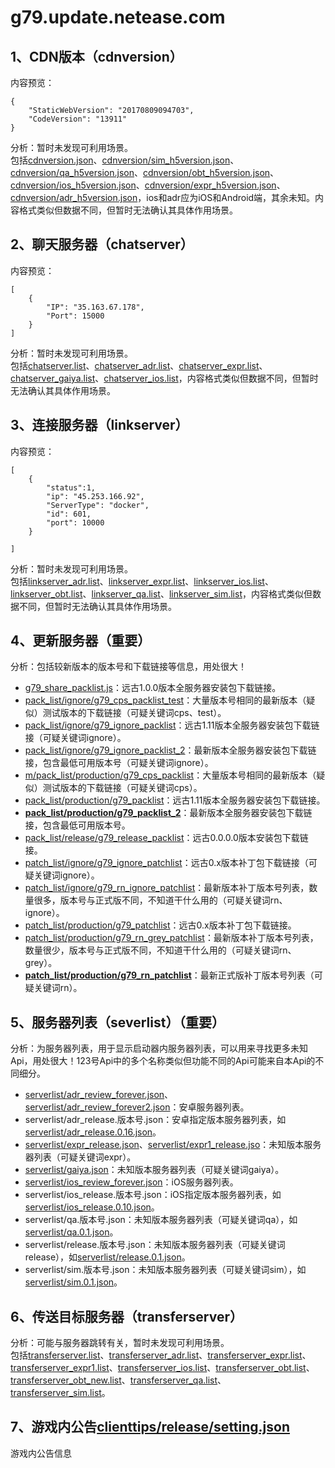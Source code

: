 # g79.update.netease.com
## 1、CDN版本（cdnversion）
内容预览：
```
{
    "StaticWebVersion": "20170809094703",
    "CodeVersion": "13911"
}
```
分析：暂时未发现可利用场景。  
包括[cdnversion.json](https://g79.update.netease.com/cdnversion.json)、[cdnversion/sim_h5version.json](https://g79.update.netease.com/cdnversion/sim_h5version.json)、[cdnversion/qa_h5version.json](https://g79.update.netease.com/cdnversion/qa_h5version.json)、[cdnversion/obt_h5version.json](https://g79.update.netease.com/cdnversion/obt_h5version.json)、[cdnversion/ios_h5version.json](https://g79.update.netease.com/cdnversion/ios_h5version.json)、[cdnversion/expr_h5version.json](https://g79.update.netease.com/cdnversion/expr_h5version.json)、[cdnversion/adr_h5version.json](https://g79.update.netease.com/cdnversion/adr_h5version.json)，ios和adr应为iOS和Android端，其余未知。内容格式类似但数据不同，但暂时无法确认其具体作用场景。
## 2、聊天服务器（chatserver）
内容预览：
```
[
    {
        "IP": "35.163.67.178",
        "Port": 15000
    }
]
```
分析：暂时未发现可利用场景。  
包括[chatserver.list](https://g79.update.netease.com/chatserver.list)、[chatserver_adr.list](https://g79.update.netease.com/chatserver_adr.list)、[chatserver_expr.list](https://g79.update.netease.com/chatserver_expr.list)、[chatserver_gaiya.list](https://g79.update.netease.com/chatserver_gaiya.list)、[chatserver_ios.list](https://g79.update.netease.com/chatserver_ios.list)，内容格式类似但数据不同，但暂时无法确认其具体作用场景。
## 3、连接服务器（linkserver）
内容预览：
```
[
    {
    	"status":1,
        "ip": "45.253.166.92",
        "ServerType": "docker",
        "id": 601,
        "port": 10000
    }

]
```
分析：暂时未发现可利用场景。  
包括[linkserver_adr.list](https://g79.update.netease.com/linkserver_adr.list)、[linkserver_expr.list](https://g79.update.netease.com/linkserver_expr.list)、[linkserver_ios.list](https://g79.update.netease.com/linkserver_ios.list)、[linkserver_obt.list](https://g79.update.netease.com/linkserver_obt.list)、[linkserver_qa.list](https://g79.update.netease.com/linkserver_qa.list)、[linkserver_sim.list](https://g79.update.netease.com/linkserver_sim.list)，内容格式类似但数据不同，但暂时无法确认其具体作用场景。
## 4、更新服务器（重要）
分析：包括较新版本的版本号和下载链接等信息，用处很大！
* [g79_share_packlist.js](https://g79.update.netease.com/g79_share_packlist.js)：远古1.0.0版本全服务器安装包下载链接。
* [pack_list/ignore/g79_cps_packlist_test](https://g79.update.netease.com/pack_list/ignore/g79_cps_packlist_test)：大量版本号相同的最新版本（疑似）测试版本的下载链接（可疑关键词cps、test）。
* [pack_list/ignore/g79_ignore_packlist](https://g79.update.netease.com/pack_list/ignore/g79_ignore_packlist)：远古1.11版本全服务器安装包下载链接（可疑关键词ignore）。
* [pack_list/ignore/g79_ignore_packlist_2](https://g79.update.netease.com/pack_list/ignore/g79_ignore_packlist_2)：最新版本全服务器安装包下载链接，包含最低可用版本号（可疑关键词ignore）。
* [m/pack_list/production/g79_cps_packlist](https://g79.update.netease.com/pack_list/production/g79_cps_packlist)：大量版本号相同的最新版本（疑似）测试版本的下载链接（可疑关键词cps）。
* [pack_list/production/g79_packlist](https://g79.update.netease.com/pack_list/production/g79_packlist)：远古1.11版本全服务器安装包下载链接。
* **[pack_list/production/g79_packlist_2](https://g79.update.netease.com/pack_list/production/g79_packlist_2)**：最新版本全服务器安装包下载链接，包含最低可用版本号。
* [pack_list/release/g79_release_packlist](https://g79.update.netease.com/pack_list/release/g79_release_packlist)：远古0.0.0.0版本安装包下载链接。
* [patch_list/ignore/g79_ignore_patchlist](https://g79.update.netease.com/patch_list/ignore/g79_ignore_patchlist)：远古0.x版本补丁包下载链接（可疑关键词ignore）。
* [patch_list/ignore/g79_rn_ignore_patchlist](https://g79.update.netease.com/patch_list/ignore/g79_rn_ignore_patchlist)：最新版本补丁版本号列表，数量很多，版本号与正式版不同，不知道干什么用的（可疑关键词rn、ignore）。
* [patch_list/production/g79_patchlist](https://g79.update.netease.com/patch_list/production/g79_patchlist)：远古0.x版本补丁包下载链接。
* [patch_list/production/g79_rn_grey_patchlist](https://g79.update.netease.com/patch_list/production/g79_rn_grey_patchlist)：最新版本补丁版本号列表，数量很少，版本号与正式版不同，不知道干什么用的（可疑关键词rn、grey）。
* **[patch_list/production/g79_rn_patchlist](https://g79.update.netease.com/patch_list/production/g79_rn_patchlist)**：最新正式版补丁版本号列表（可疑关键词rn）。
## 5、服务器列表（severlist）（重要）
分析：为服务器列表，用于显示启动器内服务器列表，可以用来寻找更多未知Api，用处很大！123号Api中的多个名称类似但功能不同的Api可能来自本Api的不同细分。
* [serverlist/adr_review_forever.json](https://g79.update.netease.com/serverlist/adr_review_forever.json)、[serverlist/adr_review_forever2.json](https://g79.update.netease.com/serverlist/adr_review_forever2.json)：安卓服务器列表。
* serverlist/adr_release.版本号.json：安卓指定版本服务器列表，如[serverlist/adr_release.0.16.json](https://g79.update.netease.com/serverlist/adr_release.0.16.json)。
* [serverlist/expr_release.json](https://g79.update.netease.com/serverlist/expr_release.json)、[serverlist/expr1_release.jso](https://g79.update.netease.com/serverlist/expr1_release.json)：未知版本服务器列表（可疑关键词expr）。
* [serverlist/gaiya.json](https://g79.update.netease.com/serverlist/gaiya.json)：未知版本服务器列表（可疑关键词gaiya）。
* [serverlist/ios_review_forever.json](https://g79.update.netease.com/serverlist/ios_review_forever.json)：iOS服务器列表。
* serverlist/ios_release.版本号.json：iOS指定版本服务器列表，如[serverlist/ios_release.0.10.json](https://g79.update.netease.com/serverlist/ios_release.0.10.json)。
* serverlist/qa.版本号.json：未知版本服务器列表（可疑关键词qa），如[serverlist/qa.0.1.json](https://g79.update.netease.com/serverlist/qa.0.1.json)。
* serverlist/release.版本号.json：未知版本服务器列表（可疑关键词release），如[serverlist/release.0.1.json](https://g79.update.netease.com/serverlist/release.0.1.json)。
* serverlist/sim.版本号.json：未知版本服务器列表（可疑关键词sim），如[serverlist/sim.0.1.json](https://g79.update.netease.com/serverlist/sim.0.1.json)。
## 6、传送目标服务器（transferserver）
分析：可能与服务器跳转有关，暂时未发现可利用场景。  
包括[transferserver.list](https://g79.update.netease.com/transferserver.list)、[transferserver_adr.list](https://g79.update.netease.com/transferserver_adr.list)、[transferserver_expr.list](https://g79.update.netease.com/transferserver_expr.list)、[transferserver_expr1.list](https://g79.update.netease.com/transferserver_expr1.list)、[transferserver_ios.list](https://g79.update.netease.com/transferserver_ios.list)、[transferserver_obt.list](https://g79.update.netease.com/transferserver_obt.list)、[transferserver_obt_new.list](https://g79.update.netease.com/transferserver_obt_new.list)、[transferserver_qa.list](https://g79.update.netease.com/transferserver_qa.list)、[transferserver_sim.list](https://g79.update.netease.com/transferserver_sim.list)。
## 7、游戏内公告[clienttips/release/setting.json](https://g79.update.netease.com/clienttips/release/setting.json)
游戏内公告信息